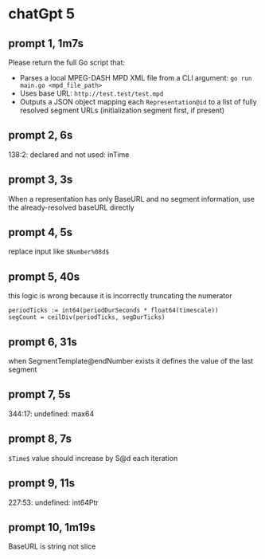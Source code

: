# chatGpt 5

## prompt 1, 1m7s

Please return the full Go script that:

- Parses a local MPEG-DASH MPD XML file from a CLI argument: `go run main.go <mpd_file_path>`
- Uses base URL: `http://test.test/test.mpd`
- Outputs a JSON object mapping each `Representation@id` to a list of fully resolved segment URLs (initialization segment first, if present)

## prompt 2, 6s

138:2: declared and not used: inTime

## prompt 3, 3s

When a representation has only BaseURL and no segment information, use the
already-resolved baseURL directly

## prompt 4, 5s

replace input like `$Number%08d$`

## prompt 5, 40s

this logic is wrong because it is incorrectly truncating the numerator

~~~
periodTicks := int64(periodDurSeconds * float64(timescale))
segCount = ceilDiv(periodTicks, segDurTicks)
~~~

## prompt 6, 31s

when SegmentTemplate@endNumber exists it defines the value of the last segment

## prompt 7, 5s

344:17: undefined: max64

## prompt 8, 7s

`$Time$` value should increase by S@d each iteration

## prompt 9, 11s

227:53: undefined: int64Ptr

## prompt 10, 1m19s

BaseURL is string not slice

